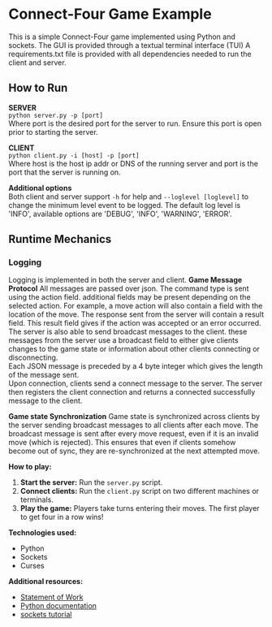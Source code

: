 # Connect-Four Game Example

This is a simple Connect-Four game implemented using Python and sockets. The GUI is provided through a textual terminal interface (TUI)
A requirements.txt file is provided with all dependencies needed to run the client and server.

## How to Run
**SERVER**  
`python server.py -p [port]`  
Where port is the desired port for the server to run. Ensure this port is open prior to starting the server.

**CLIENT**  
`python client.py -i [host] -p [port]`  
Where host is the host ip addr or DNS of the running server and port is the port that the server is running on.  

**Additional options**  
Both client and server support `-h` for help and `--loglevel [loglevel]` to change the minimum level event to be logged. The default
log level is 'INFO', available options are 'DEBUG', 'INFO', 'WARNING', 'ERROR'.

## Runtime Mechanics

### Logging
Logging is implemented in both the server and client. 
**Game Message Protocol**
All messages are passed over json. The command type is sent using the action field. additional fields may be present depending on the selected action. 
For example, a move action will also contain a field with the location of the move. The response sent from the server will contain a result field. 
This result field gives if the action was accepted or an error occurred.  
The server is also able to send broadcast messages to the client. these messages from the server use a broadcast field to either give clients changes to the game state or information
about other clients connecting or disconnecting.  
Each JSON message is preceded by a 4 byte integer which gives the length of the message sent.  
Upon connection, clients send a connect message to the server. The server then registers the client connection and returns a connected successfully message to the client.  

**Game state Synchronization**
Game state is synchronized across clients by the server sending broadcast messages to all clients after each move. The
broadcast message is sent after every move request, even if it is an invalid move (which is rejected). This ensures that 
even if clients somehow become out of sync, they are re-synchronized at the next attempted move. 


**How to play:**
1. **Start the server:** Run the `server.py` script.
2. **Connect clients:** Run the `client.py` script on two different machines or terminals.
3. **Play the game:** Players take turns entering their moves. The first player to get four in a row wins!

**Technologies used:**
* Python
* Sockets
* Curses

**Additional resources:**
* [Statement of Work](https://github.com/ryanmartel/ConnectFour/wiki/Statement-of-Work)
* [Python documentation](https://docs.python.org/3/)
* [sockets tutorial](https://docs.python.org/3/howto/sockets.html)
    
